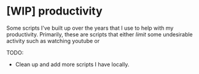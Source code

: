 # [WIP] productivity

Some scripts I've built up over the years that I use to help with my productivity. Primarily, these are scripts that either _limit_ some undesirable activity such as watching youtube or

TODO: 
- Clean up and add more scripts I have locally.
